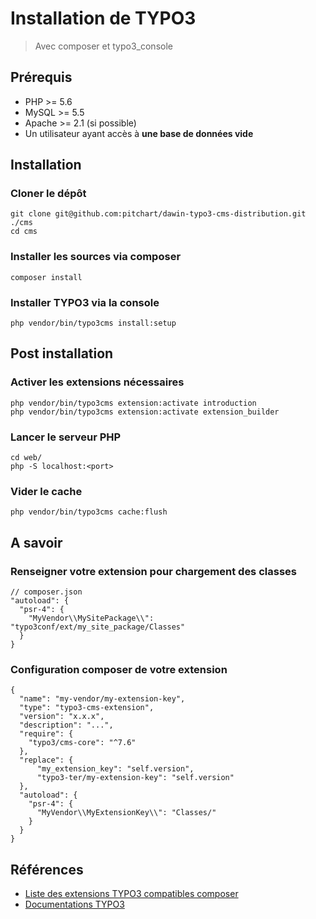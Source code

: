 # Installation de TYPO3

> Avec composer et typo3_console

## Prérequis

- PHP >= 5.6
- MySQL >= 5.5
- Apache >= 2.1 (si possible)
- Un utilisateur ayant accès à **une base de données vide**

## Installation

### Cloner le dépôt

    git clone git@github.com:pitchart/dawin-typo3-cms-distribution.git ./cms
    cd cms


### Installer les sources via composer

    composer install

### Installer TYPO3 via la console

    php vendor/bin/typo3cms install:setup


## Post installation

### Activer les extensions nécessaires

    php vendor/bin/typo3cms extension:activate introduction
    php vendor/bin/typo3cms extension:activate extension_builder

### Lancer le serveur PHP

    cd web/
    php -S localhost:<port>

### Vider le cache

    php vendor/bin/typo3cms cache:flush

## A savoir

### Renseigner votre extension pour chargement des classes

    // composer.json
    "autoload": {
      "psr-4": {
        "MyVendor\\MySitePackage\\": "typo3conf/ext/my_site_package/Classes"
      }
    }

### Configuration composer de votre extension

    {
      "name": "my-vendor/my-extension-key",
      "type": "typo3-cms-extension",
      "version": "x.x.x",
      "description": "...",
      "require": {
        "typo3/cms-core": "^7.6"
      },
      "replace": {
          "my_extension_key": "self.version",
          "typo3-ter/my-extension-key": "self.version"
      },
      "autoload": {
        "psr-4": {
          "MyVendor\\MyExtensionKey\\": "Classes/"
        }
      }
    }

## Références 
- [Liste des extensions TYPO3 compatibles composer](https://composer.typo3.org/satis.html)
- [Documentations TYPO3](https://docs.typo3.org/typo3cms/References.html)

